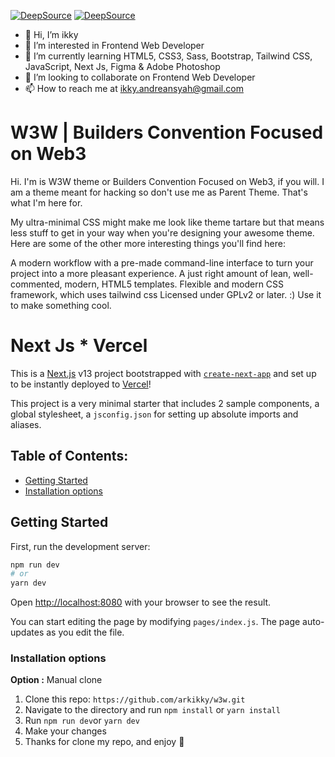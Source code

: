 [![DeepSource](https://deepsource.io/gh/arkikky/w3w.svg/?label=active+issues&show_trend=true&token=5KfluZKn5-RemlYeSNpXZYQW)](https://deepsource.io/gh/arkikky/w3w/?ref=repository-badge) [![DeepSource](https://deepsource.io/gh/arkikky/w3w.svg/?label=resolved+issues&show_trend=true&token=5KfluZKn5-RemlYeSNpXZYQW)](https://deepsource.io/gh/arkikky/w3w/?ref=repository-badge)

- 👋 Hi, I’m ikky
- 👀 I’m interested in Frontend Web Developer
- 🌱 I’m currently learning HTML5, CSS3, Sass, Bootstrap, Tailwind CSS, JavaScript, Next Js, Figma & Adobe Photoshop
- 💞️ I’m looking to collaborate on Frontend Web Developer
- 📫 How to reach me at ikky.andreansyah@gmail.com

# W3W | Builders Convention Focused on Web3
Hi. I'm is W3W theme or Builders Convention Focused on Web3, if you will. I am a theme meant for hacking so don't use me as Parent Theme. That's what I'm here for.

My ultra-minimal CSS might make me look like theme tartare but that means less stuff to get in your way when you're designing your awesome theme. Here are some of the other more interesting things you'll find here:

A modern workflow with a pre-made command-line interface to turn your project into a more pleasant experience.
A just right amount of lean, well-commented, modern, HTML5 templates.
Flexible and modern CSS framework, which uses tailwind css
Licensed under GPLv2 or later. :) Use it to make something cool.

# Next Js * Vercel

This is a [Next.js](https://nextjs.org/) v13 project bootstrapped with [`create-next-app`](https://github.com/vercel/next.js/tree/canary/packages/create-next-app) and set up to be instantly deployed to [Vercel](https://vercel.com/)!

This project is a very minimal starter that includes 2 sample components, a global stylesheet, a `jsconfig.json` for setting up absolute imports and aliases.

## Table of Contents:

- [Getting Started](#getting-started)
- [Installation options](#installation-options)

## Getting Started

First, run the development server:

```bash
npm run dev
# or
yarn dev
```

Open [http://localhost:8080](http://localhost:8080) with your browser to see the result.

You can start editing the page by modifying `pages/index.js`. The page auto-updates as you edit the file.

### Installation options

**Option :** Manual clone

1. Clone this repo: `https://github.com/arkikky/w3w.git`
2. Navigate to the directory and run `npm install` or `yarn install`
3. Run `npm run dev`or `yarn dev`
4. Make your changes
5. Thanks for clone my repo, and enjoy 💞️